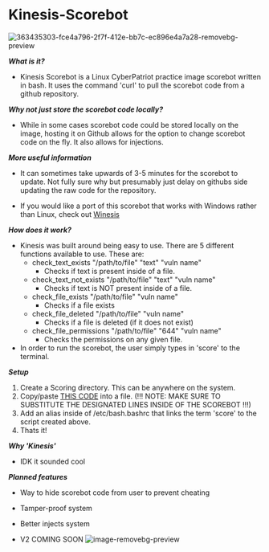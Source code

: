 # Kinesis-Scorebot

![363435303-fce4a796-2f7f-412e-bb7c-ec896e4a7a28-removebg-preview](https://github.com/user-attachments/assets/eff8486d-ad2b-4185-87e6-edcdbb0851f6)

***What is it?***

- Kinesis Scorebot is a Linux CyberPatriot practice image scorebot written in bash. It uses the command 'curl' to pull the scorebot code from a github repository.

***Why not just store the scorebot code locally?***

- While in some cases scorebot code could be stored locally on the image, hosting it on Github allows for the option to change scorebot code on the fly. It also allows for injections.

***More useful information***

- It can sometimes take upwards of 3-5 minutes for the scorebot to update. Not fully sure why but presumably just delay on githubs side updating the raw code for the repository.

- If you would like a port of this scorebot that works with Windows rather than Linux, check out [Winesis](https://github.com/emomron2025/Winesis-Scorebot/tree/main)

***How does it work?***

- Kinesis was built around being easy to use. There are 5 different functions available to use. These are:
  - check_text_exists "/path/to/file" "text" "vuln name"
    - Checks if text is present inside of a file.
  - check_text_not_exists "/path/to/file" "text" "vuln name"
    - Checks if text is NOT present inside of a file.
  - check_file_exists "/path/to/file" "vuln name"
    - Checks if a file exists
  - check_file_deleted "/path/to/file" "vuln name"
    - Checks if a file is deleted (if it does not exist)
  - check_file_permissions "/path/to/file" "644" "vuln name"
    - Checks the permissions on any given file.
- In order to run the scorebot, the user simply types in 'score' to the terminal.

***Setup***

1. Create a Scoring directory. This can be anywhere on the system.
2. Copy/paste [THIS CODE](https://github.com/mattkoco/Kinesis-Scorebot/blob/main/getscore.sh) into a file. (!!! NOTE: MAKE SURE TO SUBSTITUTE THE DESIGNATED LINES INSIDE OF THE SCOREBOT !!!)
3. Add an alias inside of /etc/bash.bashrc that links the term 'score' to the script created above.
4. Thats it!

***Why 'Kinesis'***

- IDK it sounded cool

***Planned features***

- Way to hide scorebot code from user to prevent cheating

- Tamper-proof system

- Better injects system
























- V2 COMING SOON
  ![image-removebg-preview](https://github.com/user-attachments/assets/0c915e10-d969-4fd1-8785-c18b2a8c2122)
